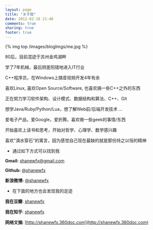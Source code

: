 ```yaml
---
layout: page
title: "关于我"
date: 2012-02-16 21:46
comments: true
sharing: true
footer: true
---
```


{% img top /images/blogImgs/me.jpg %}

80后，目前混迹于苏州金鸡湖畔

学了7年机械，最后阴差阳错地进入IT行业

C++程序员，在Windows上搞音视频开发4年有余

喜欢Linux, 喜欢Open Source/Software, 也喜欢搞一些C++之外的东西

正在努力学习软件架构、设计模式、数据结构和算法、C++、Git

想学Java/Ruby/Python/Lua，想了解Web前/后端开发技术 ...

爱电子产品，爱Google，爱折腾，喜欢做一些geek的事情/东西

开始喜欢上读书和思考，开始对哲学、心理学、数学感兴趣

喜欢"滴水穿石"的寓言，因为感觉自己现在最缺的就是那份持之以恒的精神


- 通过如下方式可以找到我

**Gmail:** <shanewfx@gmail.com>

**Github:** [@shanewfx](https://github.com/shanewfx)

**新浪微博:** [@shanewfx](http://weibo.com/shanewfx)


- 在下面的地方也会发现我的足迹

**我在豆瓣**: [shanewfx](http://www.douban.com/people/shanewfx/)

**我在知乎**: [shanewfx](http://www.zhihu.com/people/shanewfx)

**网络文摘**: [http://shanewfx.360doc.com](http://shanewfx.360doc.com)
